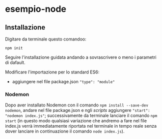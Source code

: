 # esempio-node

## Installazione

Digitare da terminale questo comandoo:

`npm init`

Seguire l'installazione guidata andando a sovrascrivere o meno i parametri di dafault.

Modificare l'importazione per lo standard ES6:
- aggiungere nel file package.json `"type": "module"`

### Nodemon

Dopo aver installato Nodemon con il comando `npm install --save-dev nodemon`, andare nel file package.json e ngli *scripts* aggiungere `"start": "nodemon index.js"`; successivamente da terminale lanciare il comando `npm start` (in questo modo qualsiasi variazione che andremo a fare nel file index.js verrà immediatamente riportata nel terminale in tempo reale senza dover lanciare in continuazione il comando `node index.js`).
